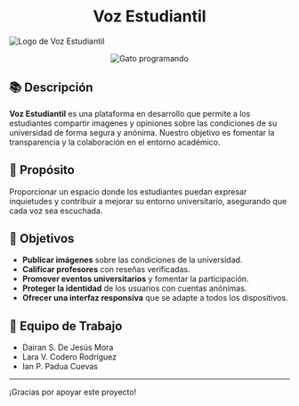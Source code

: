 <h1 align="center">Voz Estudiantil</h1>

<!-- ![Logo de Voz Estudiantil](ruta/a/tu/logo.png)  <!-- Opcional: Agrega un logo -->
![Logo de Voz Estudiantil](ruta/a/tu/logo.png)  <!-- Opcional: Agrega un logo -->
<p align="center">
  <img src="https://s3.amazonaws.com/shecodesio-production/uploads/files/000/045/633/original/Coding_Cat.gif?1662445143" alt="Gato programando">
</p>

## 📚 Descripción

**Voz Estudiantil** es una plataforma en desarrollo que permite a los estudiantes compartir imagenes y opiniones sobre las condiciones de su universidad de forma segura y anónima. Nuestro objetivo es fomentar la transparencia y la colaboración en el entorno académico.

## 🌟 Propósito

Proporcionar un espacio donde los estudiantes puedan expresar inquietudes y contribuir a mejorar su entorno universitario, asegurando que cada voz sea escuchada.

## 🎯 Objetivos

- **Publicar imágenes** sobre las condiciones de la universidad.
- **Calificar profesores** con reseñas verificadas.
- **Promover eventos universitarios** y fomentar la participación.
- **Proteger la identidad** de los usuarios con cuentas anónimas.
- **Ofrecer una interfaz responsiva** que se adapte a todos los dispositivos.

## 👥 Equipo de Trabajo

- Dairan S. De Jesús Mora
- Lara V. Codero Rodríguez
- Ian P. Padua Cuevas

---

¡Gracias por apoyar este proyecto!
